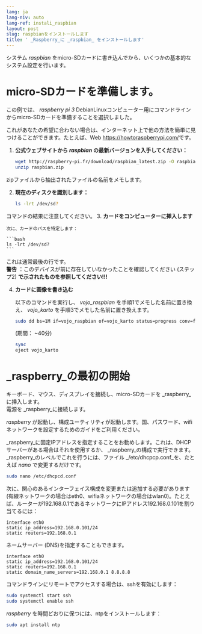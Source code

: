 ```yaml
---
lang: ja
lang-niv: auto
lang-ref: instali_raspbian
layout: post
slug: raspbianをインストールします
title: ' _Raspberry_に _raspbian_ をインストールします'
---
```


システム _raspbian_ をmicro-SDカードに書き込んでから、いくつかの基本的なシステム設定を行います。 


# micro-SDカードを準備します。

この例では、 _raspberry pi 3_ DebianLinuxコンピューター用にコマンドラインからmicro-SDカードを準備することを選択しました。

これがあなたの希望に合わない場合は、インターネット上で他の方法を簡単に見つけることができます。たとえば、Web <https://howtoraspberrypi.com/>です。

 1. **公式ウェブサイトから _raspbian_ の最新バージョンを入手してください：**



    ```bash
    wget http://raspberry-pi.fr/download/raspbian_latest.zip -O raspbian.zip
    unzip raspbian.zip
    ```
zipファイルから抽出されたファイルの名前をメモします。
    
 2. **現在のディスクを識別します：**


    
    ```bash
    ls -lrt /dev/sd?
    ```
コマンドの結果に注意してください。
3. **カードをコンピューターに挿入します**
    
    次に、カードのパスを特定します：
    
    ```bash
    ls -lrt /dev/sd?
    ```
これは通常最後の行です。  
    **警告** ：このデバイスが前に存在していなかったことを確認してください \(ステップ2\) **で示されたものを参照してください!!!**

 4. **カードに画像を書き込む**



    以下のコマンドを実行し、 _vojo\_raspbian_ を手順1でメモした名前に置き換え、 _vojo\_karto_ を手順3でメモした名前に置き換えます。
    
    ```bash
    sudo dd bs=1M if=vojo_raspbian of=vojo_karto status=progress conv=fsync
    ```
    (期間： ~40分)
    
    ```bash
    sync
    eject vojo_karto
    ``` 


#  _raspberry_の最初の開始
キーボード、マウス、ディスプレイを接続し、micro-SDカードを _raspberry_に挿入します。  
電源を _raspberry_に接続します。

 _raspberry_ が起動し、構成ユーティリティが起動します。国、パスワード、wifiネットワークを設定するためのガイドをご利用ください。

 _raspberry_に固定IPアドレスを指定することをお勧めします。これは、DHCPサーバーがある場合はそれを使用するか、 _raspberry_の構成で実行できます。  
 _raspberry_のレベルでこれを行うには、ファイル _/etc/dhcpcp.conf_を、たとえば _nano_ で変更するだけです。

```bash
sudo nano /etc/dhcpcd.conf
```

次に、関心のあるインターフェイス構成を変更または追加する必要があります (有線ネットワークの場合はeth0、wifiaネットワークの場合はwlan0)。たとえば、ルーターが192.168.0.1であるネットワークにIPアドレス192.168.0.101を割り当てるには：

```
interface eth0
static ip_address=192.168.0.101/24
static routers=192.168.0.1
```
ネームサーバー (DNS)を指定することもできます。 

```
interface eth0
static ip_address=192.168.0.101/24
static routers=192.168.0.1
static domain_name_servers=192.168.0.1 8.8.8.8
```
コマンドラインにリモートでアクセスする場合は、sshを有効にします：

```bash
sudo systemctl start ssh
sudo systemctl enable ssh
```

 _raspberry_ を時間どおりに保つには、ntpをインストールします：

```bash
sudo apt install ntp
```

